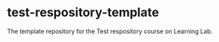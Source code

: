 # test-respository-template
The template repository for the Test respository course on Learning Lab.
